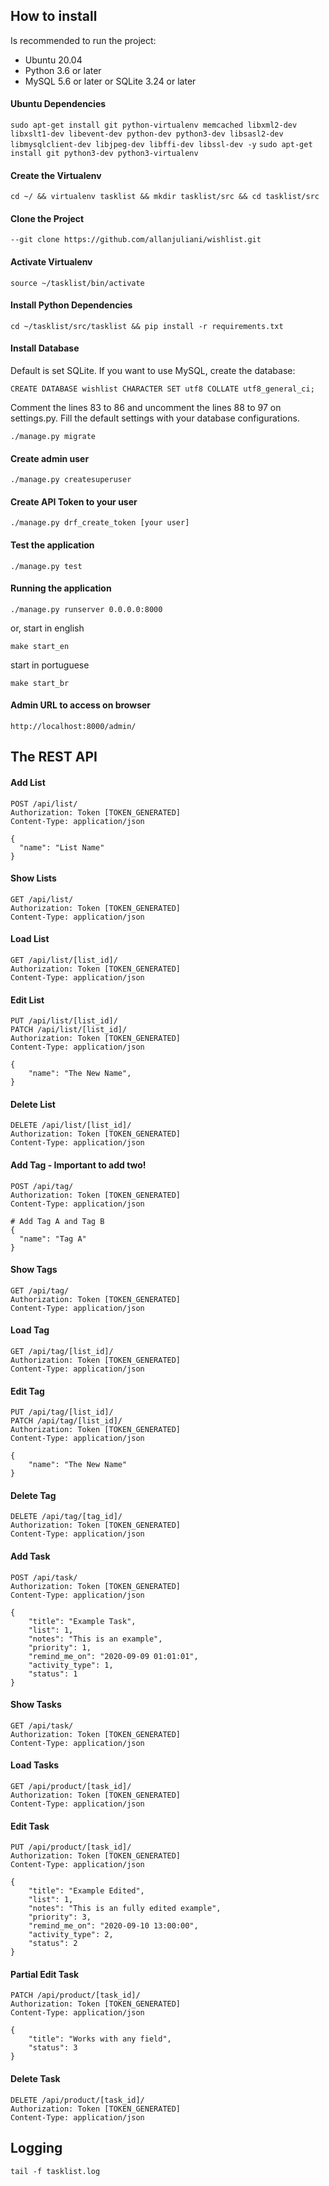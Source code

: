 ## How to install

Is recommended to run the project:

- Ubuntu 20.04
- Python 3.6 or later
- MySQL 5.6 or later or SQLite 3.24 or later

#### Ubuntu Dependencies

`sudo apt-get install git python-virtualenv memcached libxml2-dev libxslt1-dev libevent-dev python-dev python3-dev libsasl2-dev libmysqlclient-dev libjpeg-dev libffi-dev libssl-dev -y`
`sudo apt-get install git python3-dev python3-virtualenv`

#### Create the Virtualenv
`cd ~/ && virtualenv tasklist && mkdir tasklist/src && cd tasklist/src`

#### Clone the Project
`--git clone https://github.com/allanjuliani/wishlist.git`

#### Activate Virtualenv
`source ~/tasklist/bin/activate`

#### Install Python Dependencies

`cd ~/tasklist/src/tasklist && pip install -r requirements.txt`

#### Install Database

Default is set SQLite. If you want to use MySQL, create the database:

`CREATE DATABASE wishlist CHARACTER SET utf8 COLLATE utf8_general_ci;`

Comment the lines 83 to 86 and uncomment the lines 88 to 97 on settings.py. Fill the default settings with your database configurations.  

`./manage.py migrate`

#### Create admin user

`./manage.py createsuperuser`

#### Create API Token to your user

`./manage.py drf_create_token [your user]`

#### Test the application

`./manage.py test`

#### Running the application

`./manage.py runserver 0.0.0.0:8000` 

or, start in english

`make start_en`

start in portuguese

`make start_br`

#### Admin URL to access on browser
`http://localhost:8000/admin/`

## The REST API

#### Add List
```
POST /api/list/
Authorization: Token [TOKEN_GENERATED]
Content-Type: application/json

{
  "name": "List Name"
}
```

#### Show Lists
```
GET /api/list/
Authorization: Token [TOKEN_GENERATED]
Content-Type: application/json
```

#### Load List
```
GET /api/list/[list_id]/
Authorization: Token [TOKEN_GENERATED]
Content-Type: application/json
```

#### Edit List
```
PUT /api/list/[list_id]/
PATCH /api/list/[list_id]/
Authorization: Token [TOKEN_GENERATED]
Content-Type: application/json

{
    "name": "The New Name",
}

```

#### Delete List
```
DELETE /api/list/[list_id]/
Authorization: Token [TOKEN_GENERATED]
Content-Type: application/json
```

#### Add Tag - Important to add two!
```
POST /api/tag/
Authorization: Token [TOKEN_GENERATED]
Content-Type: application/json

# Add Tag A and Tag B
{
  "name": "Tag A"
}

```

#### Show Tags
```
GET /api/tag/
Authorization: Token [TOKEN_GENERATED]
Content-Type: application/json
```

#### Load Tag
```
GET /api/tag/[list_id]/
Authorization: Token [TOKEN_GENERATED]
Content-Type: application/json
```

#### Edit Tag
```
PUT /api/tag/[list_id]/
PATCH /api/tag/[list_id]/
Authorization: Token [TOKEN_GENERATED]
Content-Type: application/json

{
    "name": "The New Name"
}

```

#### Delete Tag
```
DELETE /api/tag/[tag_id]/
Authorization: Token [TOKEN_GENERATED]
Content-Type: application/json
```

#### Add Task
```
POST /api/task/
Authorization: Token [TOKEN_GENERATED]
Content-Type: application/json

{
    "title": "Example Task",
    "list": 1,
    "notes": "This is an example",
    "priority": 1,
    "remind_me_on": "2020-09-09 01:01:01",
    "activity_type": 1,
    "status": 1
}
```

#### Show Tasks
```
GET /api/task/
Authorization: Token [TOKEN_GENERATED]
Content-Type: application/json
```

#### Load Tasks
```
GET /api/product/[task_id]/
Authorization: Token [TOKEN_GENERATED]
Content-Type: application/json
```

#### Edit Task
```
PUT /api/product/[task_id]/
Authorization: Token [TOKEN_GENERATED]
Content-Type: application/json

{
    "title": "Example Edited",
    "list": 1,
    "notes": "This is an fully edited example",
    "priority": 3,
    "remind_me_on": "2020-09-10 13:00:00",
    "activity_type": 2,
    "status": 2
}
```

#### Partial Edit Task
```
PATCH /api/product/[task_id]/
Authorization: Token [TOKEN_GENERATED]
Content-Type: application/json

{
    "title": "Works with any field",
    "status": 3
}
```

#### Delete Task
```
DELETE /api/product/[task_id]/
Authorization: Token [TOKEN_GENERATED]
Content-Type: application/json
```

## Logging
`tail -f tasklist.log`
